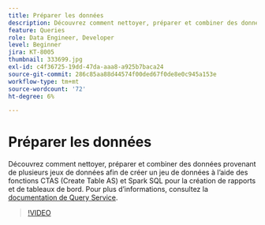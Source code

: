 ```yaml
---
title: Préparer les données
description: Découvrez comment nettoyer, préparer et combiner des données provenant de plusieurs jeux de données afin de créer un jeu de données à l’aide des fonctions CTAS (Create Table AS) et Spark SQL pour la création de rapports et de tableaux de bord.
feature: Queries
role: Data Engineer, Developer
level: Beginner
jira: KT-8005
thumbnail: 333699.jpg
exl-id: c4f36725-19dd-47da-aaa8-a925b7baca24
source-git-commit: 286c85aa88d44574f00ded67f0de8e0c945a153e
workflow-type: tm+mt
source-wordcount: '72'
ht-degree: 6%

---
```


# Préparer les données

Découvrez comment nettoyer, préparer et combiner des données provenant de plusieurs jeux de données afin de créer un jeu de données à l’aide des fonctions CTAS (Create Table AS) et Spark SQL pour la création de rapports et de tableaux de bord. Pour plus d’informations, consultez la [documentation de Query Service](https://experienceleague.adobe.com/docs/experience-platform/query/home.html?lang=fr).

>[!VIDEO](https://video.tv.adobe.com/v/333699?learn=on&enablevpops)
